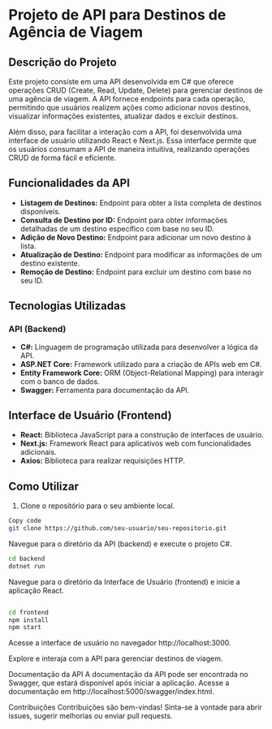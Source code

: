 # Projeto de API para Destinos de Agência de Viagem
## Descrição do Projeto

Este projeto consiste em uma API desenvolvida em C# que oferece operações CRUD (Create, Read, Update, Delete) para gerenciar destinos de uma agência de viagem. A API fornece endpoints para cada operação, permitindo que usuários realizem ações como adicionar novos destinos, visualizar informações existentes, atualizar dados e excluir destinos.

Além disso, para facilitar a interação com a API, foi desenvolvida uma interface de usuário utilizando React e Next.js. Essa interface permite que os usuários consumam a API de maneira intuitiva, realizando operações CRUD de forma fácil e eficiente.

## Funcionalidades da API

- **Listagem de Destinos:** Endpoint para obter a lista completa de destinos disponíveis.
- **Consulta de Destino por ID:** Endpoint para obter informações detalhadas de um destino específico com base no seu ID.
- **Adição de Novo Destino:** Endpoint para adicionar um novo destino à lista.
- **Atualização de Destino:** Endpoint para modificar as informações de um destino existente.
- **Remoção de Destino:** Endpoint para excluir um destino com base no seu ID.

## Tecnologias Utilizadas
### API (Backend)
- **C#:** Linguagem de programação utilizada para desenvolver a lógica da API.
- **ASP.NET Core:** Framework utilizado para a criação de APIs web em C#.
- **Entity Framework Core:** ORM (Object-Relational Mapping) para interagir com o banco de dados.
- **Swagger:** Ferramenta para documentação da API.

## Interface de Usuário (Frontend)
- **React:** Biblioteca JavaScript para a construção de interfaces de usuário.
- **Next.js:** Framework React para aplicativos web com funcionalidades adicionais.
- **Axios:** Biblioteca para realizar requisições HTTP.

## Como Utilizar

1. Clone o repositório para o seu ambiente local.

```bash
Copy code
git clone https://github.com/seu-usuario/seu-repositorio.git
```
Navegue para o diretório da API (backend) e execute o projeto C#.

```bash
cd backend
dotnet run
```
Navegue para o diretório da Interface de Usuário (frontend) e inicie a aplicação React.

```bash

cd frontend
npm install
npm start
```

Acesse a interface de usuário no navegador http://localhost:3000.

Explore e interaja com a API para gerenciar destinos de viagem.

Documentação da API
A documentação da API pode ser encontrada no Swagger, que estará disponível após iniciar a aplicação. Acesse a documentação em http://localhost:5000/swagger/index.html.

Contribuições
Contribuições são bem-vindas! Sinta-se à vontade para abrir issues, sugerir melhorias ou enviar pull requests.